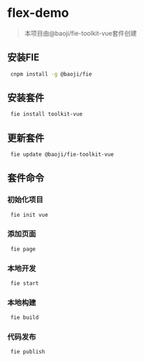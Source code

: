 # flex-demo

> 本项目由@baoji/fie-toolkit-vue套件创建

## 安装FIE

```bash
 cnpm install -g @baoji/fie 
```

## 安装套件 

```bash
 fie install toolkit-vue
```

## 更新套件

```bash
 fie update @baoji/fie-toolkit-vue
```

## 套件命令

### 初始化项目

```bash
 fie init vue 
```

### 添加页面

```bash
 fie page
```

### 本地开发

```bash
 fie start
```

### 本地构建

```bash
 fie build
```

### 代码发布

```bash
 fie publish
```